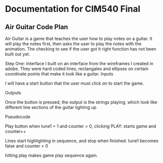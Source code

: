# Documentation for CIM540 Final

## Air Guitar Code Plan

Air Guitar is a game that teaches the user how to play notes on a guitar. 
It will play the notes first, then asks the user to play the notes with the animation.
The checking to see if the user got it right function has not been built out yet.

Step One: Interface
I built on an interface from the wireframes I created in adobe. They were hard coded lines, rectangales and ellipses on certain coordinate points that make it look like a guitar. 
Inputs

I will have a start button that the user must click on to start the game.

Outputs

Once the button is pressed, the output is the strings playing, which look like different line sections of the guitar lighting up

Pseudocode

Play button when tune1 = 1 and counter = 0, clicking PLAY: starts game and counter++

Lines start highlighting in sequence, and stop when finished. tune1 becomes false and counter = 0

hitting play makes game play sequence again.
